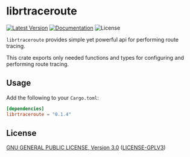 # librtraceroute

[![Latest Version]][crates.io] [![Documentation]][docs.rs] ![License]

`librtraceroute` provides simple yet powerful api for performing route tracing.

This crate exports only needed functions and types for configuring and performing route tracing.

## Usage

Add the following to your `Cargo.toml`:

```toml
[dependencies]
librtraceroute = "0.1.4"
```
## License

[GNU GENERAL PUBLIC LICENSE, Version 3.0](http://www.gnu.org/licenses/gpl-3.0.html)
  ([LICENSE-GPLV3](https://github.com/toorajtaraz/librtraceroute/blob/master/LICENSE))



[crates.io]: https://crates.io/crates/librtraceroute
[Latest Version]: https://img.shields.io/crates/v/librtraceroute.svg
[Documentation]: https://docs.rs/librtraceroute/badge.svg
[docs.rs]: https://docs.rs/librtraceroute
[License]: https://img.shields.io/crates/l/librtraceroute.svg
[docs.master]: https://rust-lang.github.io/librtraceroute
